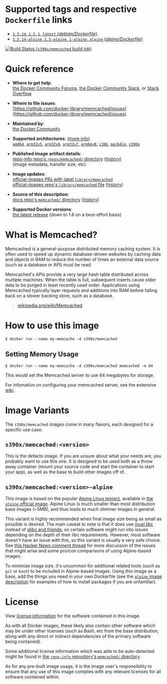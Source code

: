<!--

********************************************************************************

WARNING:

    DO NOT EDIT "memcached/README.md"

    IT IS AUTO-GENERATED

    (from the other files in "memcached/" combined with a set of templates)

********************************************************************************

-->

# Supported tags and respective `Dockerfile` links

-	[`1.5.14`, `1.5`, `1`, `latest` (*debian/Dockerfile*)](https://github.com/docker-library/memcached/blob/01ba0acdab54e8d849c7cf386491396204d3d0ad/debian/Dockerfile)
-	[`1.5.14-alpine`, `1.5-alpine`, `1-alpine`, `alpine` (*alpine/Dockerfile*)](https://github.com/docker-library/memcached/blob/01ba0acdab54e8d849c7cf386491396204d3d0ad/alpine/Dockerfile)

[![Build Status](https://doi-janky.infosiftr.net/job/multiarch/job/s390x/job/memcached/badge/icon) (`s390x/memcached` build job)](https://doi-janky.infosiftr.net/job/multiarch/job/s390x/job/memcached/)

# Quick reference

-	**Where to get help**:  
	[the Docker Community Forums](https://forums.docker.com/), [the Docker Community Slack](https://blog.docker.com/2016/11/introducing-docker-community-directory-docker-community-slack/), or [Stack Overflow](https://stackoverflow.com/search?tab=newest&q=docker)

-	**Where to file issues**:  
	[https://github.com/docker-library/memcached/issues](https://github.com/docker-library/memcached/issues)

-	**Maintained by**:  
	[the Docker Community](https://github.com/docker-library/memcached)

-	**Supported architectures**: ([more info](https://github.com/docker-library/official-images#architectures-other-than-amd64))  
	[`amd64`](https://hub.docker.com/r/amd64/memcached/), [`arm32v5`](https://hub.docker.com/r/arm32v5/memcached/), [`arm32v6`](https://hub.docker.com/r/arm32v6/memcached/), [`arm32v7`](https://hub.docker.com/r/arm32v7/memcached/), [`arm64v8`](https://hub.docker.com/r/arm64v8/memcached/), [`i386`](https://hub.docker.com/r/i386/memcached/), [`ppc64le`](https://hub.docker.com/r/ppc64le/memcached/), [`s390x`](https://hub.docker.com/r/s390x/memcached/)

-	**Published image artifact details**:  
	[repo-info repo's `repos/memcached/` directory](https://github.com/docker-library/repo-info/blob/master/repos/memcached) ([history](https://github.com/docker-library/repo-info/commits/master/repos/memcached))  
	(image metadata, transfer size, etc)

-	**Image updates**:  
	[official-images PRs with label `library/memcached`](https://github.com/docker-library/official-images/pulls?q=label%3Alibrary%2Fmemcached)  
	[official-images repo's `library/memcached` file](https://github.com/docker-library/official-images/blob/master/library/memcached) ([history](https://github.com/docker-library/official-images/commits/master/library/memcached))

-	**Source of this description**:  
	[docs repo's `memcached/` directory](https://github.com/docker-library/docs/tree/master/memcached) ([history](https://github.com/docker-library/docs/commits/master/memcached))

-	**Supported Docker versions**:  
	[the latest release](https://github.com/docker/docker-ce/releases/latest) (down to 1.6 on a best-effort basis)

# What is Memcached?

Memcached is a general-purpose distributed memory caching system. It is often used to speed up dynamic database-driven websites by caching data and objects in RAM to reduce the number of times an external data source (such as a database or API) must be read.

Memcached's APIs provide a very large hash table distributed across multiple machines. When the table is full, subsequent inserts cause older data to be purged in least recently used order. Applications using Memcached typically layer requests and additions into RAM before falling back on a slower backing store, such as a database.

> [wikipedia.org/wiki/Memcached](https://en.wikipedia.org/wiki/Memcached)

# How to use this image

```console
$ docker run --name my-memcache -d s390x/memcached
```

## Setting Memory Usage

```console
$ docker run --name my-memcache -d s390x/memcached memcached -m 64
```

This would set the Memcached server to use 64 megabytes for storage.

For infomation on configuring your memcached server, see the extensive [wiki](https://github.com/memcached/memcached/wiki).

# Image Variants

The `s390x/memcached` images come in many flavors, each designed for a specific use case.

## `s390x/memcached:<version>`

This is the defacto image. If you are unsure about what your needs are, you probably want to use this one. It is designed to be used both as a throw away container (mount your source code and start the container to start your app), as well as the base to build other images off of.

## `s390x/memcached:<version>-alpine`

This image is based on the popular [Alpine Linux project](http://alpinelinux.org), available in [the `alpine` official image](https://hub.docker.com/_/alpine). Alpine Linux is much smaller than most distribution base images (~5MB), and thus leads to much slimmer images in general.

This variant is highly recommended when final image size being as small as possible is desired. The main caveat to note is that it does use [musl libc](http://www.musl-libc.org) instead of [glibc and friends](http://www.etalabs.net/compare_libcs.html), so certain software might run into issues depending on the depth of their libc requirements. However, most software doesn't have an issue with this, so this variant is usually a very safe choice. See [this Hacker News comment thread](https://news.ycombinator.com/item?id=10782897) for more discussion of the issues that might arise and some pro/con comparisons of using Alpine-based images.

To minimize image size, it's uncommon for additional related tools (such as `git` or `bash`) to be included in Alpine-based images. Using this image as a base, add the things you need in your own Dockerfile (see the [`alpine` image description](https://hub.docker.com/_/alpine/) for examples of how to install packages if you are unfamiliar).

# License

View [license information](https://github.com/memcached/memcached/blob/master/LICENSE) for the software contained in this image.

As with all Docker images, these likely also contain other software which may be under other licenses (such as Bash, etc from the base distribution, along with any direct or indirect dependencies of the primary software being contained).

Some additional license information which was able to be auto-detected might be found in [the `repo-info` repository's `memcached/` directory](https://github.com/docker-library/repo-info/tree/master/repos/memcached).

As for any pre-built image usage, it is the image user's responsibility to ensure that any use of this image complies with any relevant licenses for all software contained within.
